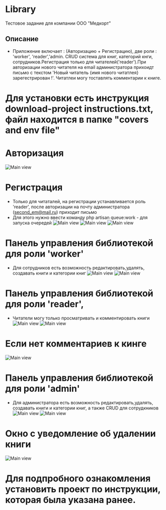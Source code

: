 # Library
Тестовое задание для компании ООО "Медкорт"
## Описание
* Приложение включает : (Авторизацию + Регистрацию), две роли : 'worker', 'reader','admin. CRUD система для книг, категорий кнги, сотрудников.Регистрация только для читателей('reader').При авторизации нового читателя на email администратора прихоидт письмо с текстом 'Новый читатель {имя нового читатлея} зарегестрирован !'. Читатлеи могу тоставлять комментарии к книге.
# Для установки есть инструкция download-project instructions.txt, файл находится в папке "covers and env file"
# Авторизация
![Main view](screenshots/log_in.png)
# Регистрация 
* Только для читаталей, на регистрации устанавливается роль 'reader', после авторизации на почту администратора (second_em@mail.ru) приходит письмо
* Для этого нужно ввести команду php artisan queue:work - для запуска очередей
![Main view](screenshots/auth_for_readers.png)
![Main view](screenshots/auth_for_email_page_1.png)
![Main view](screenshots/auth_for_email_page_2.png)
# Панель управления библиотекой для роли 'worker'
* Для сотрудников есть возможность редактировать,удалять, создавать книги и категории книг
![Main view](screenshots/dashboard_for_worker.png)
![Main view](screenshots/dashboard_for_worker_page_category_books.png)
# Панель управления библиотекой для роли 'reader',
* Читатели могу только просматривать и комментировать книги
![Main view](screenshots/reader_dashboardpng.png)
![Main view](screenshots/comment_book.png)
# Если нет комментариев к кинге
![Main view](screenshots/null_comment_book.png)
# Панель управления библиотекой для роли 'admin'
* Для администратора есть возможность редактировать,удалять, создавать книги и категории книг, а также CRUD для сотрудкников
![Main view](screenshots/admin_dashboard.png)
![Main view](screenshots/admin_worker_CRUD.png)
# Окно с уведомление об удалении книги
![Main view](screenshots/delete_alert_for_books.png)
# Для подпробного ознакомления установить проект по инструкции, которая была указана ранее.
